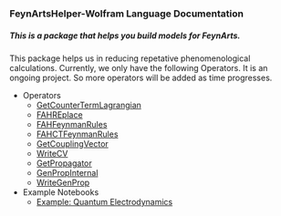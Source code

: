 ### FeynArtsHelper-Wolfram Language Documentation
##### This is a package that helps you build models for FeynArts.

This package helps us in reducing repetative phenomenological calculations. Currently, we only have the following Operators. It is an ongoing project. So more operators will be added as time progresses.

<ul class="dropdown">
   <li>
    <a>Operators</a>
    <ul class="sub_menu">
     <li>
      <a href="https://reefat96.github.io/FeynArtsHelper/Operators/GCTL/GetCounterTermLagrangian.md"><span class="dropdownPad">GetCounterTermLagrangian</span></a>
     </li>
      <li>
      <a href="https://reefat96.github.io/FeynArtsHelper/Operators/FAHReplace/FAHReplace.md"><span class="dropdownPad">FAHREplace</span></a>
     </li>
     <li>
      <a href="Operators/FAHFeynmanRules.md"><span class="dropdownPad">FAHFeynmanRules</span></a>
     </li>
     <li>
      <a href="Operators/FAHCTFeynmanRules.md"><span class="dropdownPad">FAHCTFeynmanRules</span></a>
     </li>
     <li>
       <a href="Operators/GetCouplingVector.md"><span class="dropdownPad">GetCouplingVector</span></a>
     </li>
     <li>
       <a href="Operators/WriteCV.md"><span class="dropdownPad">WriteCV</span></a>
     </li>
     <li>
       <a href="Operators/GetPropagator.md"><span class="dropdownPad">GetPropagator</span></a>
     </li>
     <li>
       <a href="Operators/GenPropInternal.md"><span class="dropdownPad">GenPropInternal</span></a>
     </li>
     <li>
       <a href="Operators/WriteGenProp.md"><span class="dropdownPad">WriteGenProp</span></a>
     </li>
    </ul>
   </li>
   <li>
    <a>Example Notebooks</a>
    <ul class="sub_menu">
     <li>
      <a href="qed.pdf"><span class="dropdownPad">Example: Quantum Electrodynamics</span></a>
     </li>
    </ul>
   </li>
  </ul>
